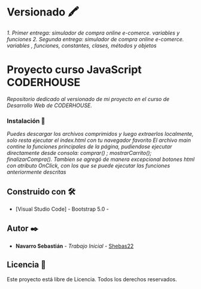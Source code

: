 # Versionado 🖍

_1. Primer entrega: simulador de compra online e-comerce. variables y funciones_
_2. Segunda entrega: simulador de compra online e-comerce. variables , funciones, constantes, clases, métodos y objetos_


# Proyecto curso JavaScript CODERHOUSE

_Repositorio dedicado al versionado de mi proyecto en el curso de Desarrollo Web de CODERHOUSE._


### Instalación 🔧

_Puedes descargar los archivos comprimidos y luego extraerlos localmente, solo resta ejecutar el index.html con tu navegador favorito_
_El archivo main contine la funciones principales de la página, pudiendose ejecutar directamente desde consola: comprar() ; mostrarCarrito(); finalizarCompra()._
_Tambien se agregó de manera excepcional botones html con atributo OnClick, con los que se puede ejecutar las funciones anteriormente descritas_


## Construido con 🛠️

* [Visual Studio Code] - Bootstrap 5.0 - 


## Autor ✒️

* **Navarro Sebastián** - *Trabajo Inicial* - [Shebas22](https://github.com/Shebas22)



## Licencia 📄

Este proyecto está libre de Licencia. Todos los derechos reservados.


